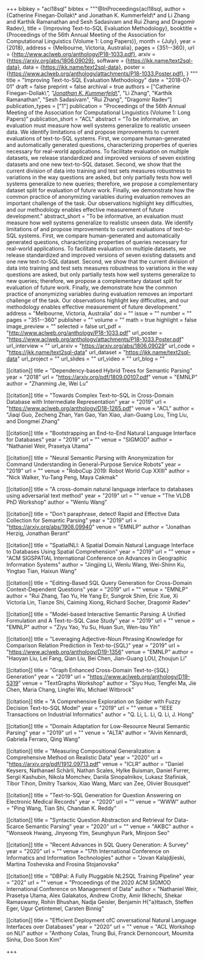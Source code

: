 +++
bibkey = "acl18sql"
bibtex = """@InProceedings{acl18sql,
  author    = {Catherine Finegan-Dollak\\* and Jonathan K. Kummerfeld\\* and Li Zhang and Karthik Ramanathan and Sesh Sadasivam and Rui Zhang and Dragomir Radev},
  title     = {Improving Text-to-SQL Evaluation Methodology},
  booktitle = {Proceedings of the 56th Annual Meeting of the Association for Computational Linguistics (Volume 1: Long Papers)},
  month     = {July},
  year      = {2018},
  address   = {Melbourne, Victoria, Australia},
  pages     = {351--360},
  url       = {http://www.aclweb.org/anthology/P18-1033.pdf},
  arxiv     = {https://arxiv.org/abs/1806.09029},
  software  = {https://jkk.name/text2sql-data},
  data      = {https://jkk.name/text2sql-data},
  poster    = {https://www.aclweb.org/anthology/attachments/P18-1033.Poster.pdf},
}
"""
title = "Improving Text-to-SQL Evaluation Methodology"
date = "2018-07-01"
draft = false
preprint = false
archival = true
authors = ["Catherine Finegan-Dollak\\*", "<span style='text-decoration:underline;'>Jonathan K. Kummerfeld\\*</span>", "Li Zhang", "Karthik Ramanathan", "Sesh Sadasivam", "Rui Zhang", "Dragomir Radev"]
publication_types = ["1"]
publication = "Proceedings of the 56th Annual Meeting of the Association for Computational Linguistics (Volume 1: Long Papers)"
publication_short = "ACL"
abstract = "To be informative, an evaluation must measure how well systems generalize to realistic unseen data. We identify limitations of and propose improvements to current evaluations of text-to-SQL systems. First, we compare human-generated and automatically generated questions, characterizing properties of queries necessary for real-world applications. To facilitate evaluation on multiple datasets, we release standardized and improved versions of seven existing datasets and one new text-to-SQL dataset. Second, we show that the current division of data into training and test sets measures robustness to variations in the way questions are asked, but only partially tests how well systems generalize to new queries; therefore, we propose a complementary dataset split for evaluation of future work. Finally, we demonstrate how the common practice of anonymizing variables during evaluation removes an important challenge of the task. Our observations highlight key difficulties, and our methodology enables effective measurement of future development."
abstract_short = "To be informative, an evaluation must measure how well systems generalize to realistic unseen data. We identify limitations of and propose improvements to current evaluations of text-to-SQL systems. First, we compare human-generated and automatically generated questions, characterizing properties of queries necessary for real-world applications. To facilitate evaluation on multiple datasets, we release standardized and improved versions of seven existing datasets and one new text-to-SQL dataset. Second, we show that the current division of data into training and test sets measures robustness to variations in the way questions are asked, but only partially tests how well systems generalize to new queries; therefore, we propose a complementary dataset split for evaluation of future work. Finally, we demonstrate how the common practice of anonymizing variables during evaluation removes an important challenge of the task. Our observations highlight key difficulties, and our methodology enables effective measurement of future development."
address = "Melbourne, Victoria, Australia"
doi = ""
issue = ""
number = ""
pages = "351--360"
publisher = ""
volume = ""
math = true
highlight = false
image_preview = ""
selected = false
url_pdf = "http://www.aclweb.org/anthology/P18-1033.pdf"
url_poster = "https://www.aclweb.org/anthology/attachments/P18-1033.Poster.pdf"
url_interview = ""
url_arxiv = "https://arxiv.org/abs/1806.09029"
url_code = "https://jkk.name/text2sql-data"
url_dataset = "https://jkk.name/text2sql-data"
url_project = ""
url_slides = ""
url_video = ""
url_blog = ""

[[citation]]
title = "Dependency-based Hybrid Trees for Semantic Parsing"
year = "2018"
url = "https://arxiv.org/pdf/1809.00107.pdf"
venue = "EMNLP"
author = "Zhanming Jie, Wei Lu"

[[citation]]
title = "Towards Complex Text-to-SQL in Cross-Domain Database with Intermediate Representation"
year = "2019"
url = "https://www.aclweb.org/anthology/D18-1265.pdf"
venue = "ACL"
author = "Jiaqi Guo, Zecheng Zhan, Yan Gao, Yan Xiao, Jian-Guang Lou, Ting Liu, and Dongmei Zhang"

[[citation]]
title = "Bootstrapping an End-to-End Natural Language Interface for Databases"
year = "2019"
url = ""
venue = "SIGMOD"
author = "Nathaniel Weir, Prasetya Utama"

[[citation]]
title = "Neural Semantic Parsing with Anonymization for Command Understanding in General-Purpose Service Robots"
year = "2019"
url = ""
venue = "RoboCup 2019: Robot World Cup XXIII"
author = "Nick Walker, Yu-Tang Peng, Maya Cakmak"

[[citation]]
title = "A cross-domain natural language interface to databases using adversarial text method"
year = "2019"
url = ""
venue = "The VLDB PhD Workshop"
author = "Wenlu Wang"

[[citation]]
title = "Don't paraphrase, detect! Rapid and Effective Data Collection for Semantic Parsing"
year = "2019"
url = "https://arxiv.org/abs/1908.09940"
venue = "EMNLP"
author = "Jonathan Herzig, Jonathan Berant"

[[citation]]
title = "SpatialNLI: A Spatial Domain Natural Language Interface to Databases Using Spatial Comprehension"
year = "2019"
url = ""
venue = "ACM SIGSPATIAL International Conference on Advances in Geographic Information Systems"
author = "Jingjing Li, Wenlu Wang, Wei-Shinn Ku, Yingtao Tian, Haixun Wang"

[[citation]]
title = "Editing-Based SQL Query Generation for Cross-Domain Context-Dependent Questions"
year = "2019"
url = ""
venue = "EMNLP"
author = "Rui Zhang, Tao Yu, He Yang Er, Sungrok Shim, Eric Xue, Xi Victoria Lin, Tianze Shi, Caiming Xiong, Richard Socher, Dragomir Radev"

[[citation]]
title = "Model-based Interactive Semantic Parsing: A Unified Formulation and A Text-to-SQL Case Study"
year = "2019"
url = ""
venue = "EMNLP"
author = "Ziyu Yao, Yu Su, Huan Sun, Wen-tau Yih"

[[citation]]
title = "Leveraging Adjective-Noun Phrasing Knowledge for Comparison Relation Prediction in Text-to-{SQL}"
year = "2019"
url = "https://www.aclweb.org/anthology/D19-1356"
venue = "EMNLP"
author = "Haoyan Liu, Lei Fang, Qian Liu, Bei Chen, Jian-Guang LOU, Zhoujun Li"

[[citation]]
title = "Graph Enhanced Cross-Domain Text-to-{SQL} Generation"
year = "2019"
url = "https://www.aclweb.org/anthology/D19-5319"
venue = "TextGraphs Workshop"
author = "Siyu Huo, Tengfei Ma, Jie Chen, Maria Chang, Lingfei Wu, Michael Witbrock"

[[citation]]
title = "A Comprehensive Exploration on Spider with Fuzzy Decision Text-to-SQL Model"
year = "2019"
url = ""
venue = "IEEE Transactions on Industrial Informatics"
author = "Q. Li, L. Li, Q. Li, J. Hong"

[[citation]]
title = "Domain Adaptation for Low-Resource Neural Semantic Parsing"
year = "2019"
url = ""
venue = "ALTA"
author = "Alvin Kennardi, Gabriela Ferraro, Qing Wang"

[[citation]]
title = "Measuring Compositional Generalization: a Comprehensive Method on Realistic Data"
year = "2020"
url = "https://arxiv.org/pdf/1912.09713.pdf"
venue = "ICLR"
author = "Daniel Keysers, Nathanael Schärli, Nathan Scales, Hylke Buisman, Daniel Furrer, Sergii Kashubin, Nikola Momchev, Danila Sinopalnikov, Lukasz Stafiniak, Tibor Tihon, Dmitry Tsarkov, Xiao Wang, Marc van Zee, Olivier Bousquet"

[[citation]]
title = "Text-to-SQL Generation for Question Answering on Electronic Medical Records"
year = "2020"
url = ""
venue = "WWW"
author = "Ping Wang, Tian Shi, Chandan K. Reddy"

[[citation]]
title = "Syntactic Question Abstraction and Retrieval for Data-Scarce Semantic Parsing"
year = "2020"
url = ""
venue = "AKBC"
author = "Wonseok Hwang, Jinyeong Yim, Seunghyun Park, Minjoon Seo"

[[citation]]
title = "Recent Advances in SQL Query Generation: A Survey"
year = "2020"
url = ""
venue = "17th International Conference on Informatics and Information Technologies"
author = "Jovan Kalajdjieski, Martina Toshevska and Frosina Stojanovska"

[[citation]]
title = "DBPal: A Fully Pluggable NL2SQL Training Pipeline"
year = "202"
url = ""
venue = "Proceedings of the 2020 ACM SIGMOD International Conference on Management of Data"
author = "Nathaniel Weir, Prasetya Utama, Alex Galakatos, Andrew Crotty, Amir Ilkhechi, Shekar Ramaswamy, Rohin Bhushan, Nadja Geisler, Benjamin H{\"a}ttasch, Steffen Eger, Ugur Çetintemel, Carsten Binnig"

[[citation]]
title = "Efficient Deployment ofC onversational Natural Language Interfaces over Databases"
year = "2020"
url = ""
venue = "ACL Workshop on NLI"
author = "Anthony Colas, Trung Bui, Franck Dernoncourt, Moumita Sinha, Doo Soon Kim"


+++